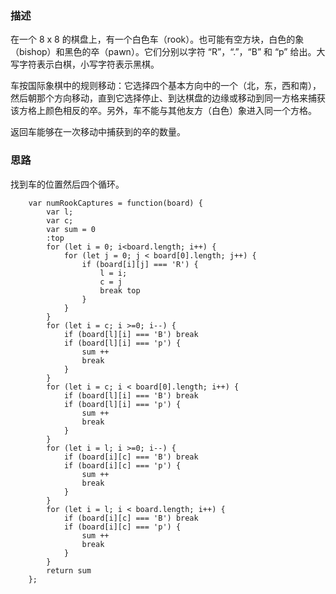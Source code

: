 ### 描述
在一个 8 x 8 的棋盘上，有一个白色车（rook）。也可能有空方块，白色的象（bishop）和黑色的卒（pawn）。它们分别以字符 “R”，“.”，“B” 和 “p” 给出。大写字符表示白棋，小写字符表示黑棋。

车按国际象棋中的规则移动：它选择四个基本方向中的一个（北，东，西和南），然后朝那个方向移动，直到它选择停止、到达棋盘的边缘或移动到同一方格来捕获该方格上颜色相反的卒。另外，车不能与其他友方（白色）象进入同一个方格。

返回车能够在一次移动中捕获到的卒的数量。
 
### 思路
找到车的位置然后四个循环。
```
    var numRookCaptures = function(board) {
        var l;
        var c;
        var sum = 0
        :top
        for (let i = 0; i<board.length; i++) {
            for (let j = 0; j < board[0].length; j++) {
                if (board[i][j] === 'R') {
                    l = i;
                    c = j
                    break top
                }
            }
        }
        for (let i = c; i >=0; i--) {
            if (board[l][i] === 'B') break
            if (board[l][i] === 'p') {
                sum ++
                break
            }
        }
        for (let i = c; i < board[0].length; i++) {
            if (board[l][i] === 'B') break
            if (board[l][i] === 'p') {
                sum ++
                break
            }
        }
        for (let i = l; i >=0; i--) {
            if (board[i][c] === 'B') break
            if (board[i][c] === 'p') {
                sum ++
                break
            }
        }
        for (let i = l; i < board.length; i++) {
            if (board[i][c] === 'B') break
            if (board[i][c] === 'p') {
                sum ++
                break
            }
        }
        return sum
    };
```
